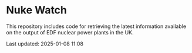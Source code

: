 # Nuke Watch

This repository includes code for retrieving the latest information available on the output of EDF nuclear power plants in the UK.

Last updated: 2025-01-08 11:08